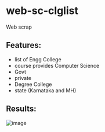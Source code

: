 # web-sc-clglist
Web scrap
## Features:
- list of Engg College
- course provides Computer Science
- Govt 
- private
- Degree College
- state (Karnataka and MH)

## Results:
![image](https://user-images.githubusercontent.com/56374257/196940089-4c338b51-8462-4f54-b6c7-702069a91b58.png)
